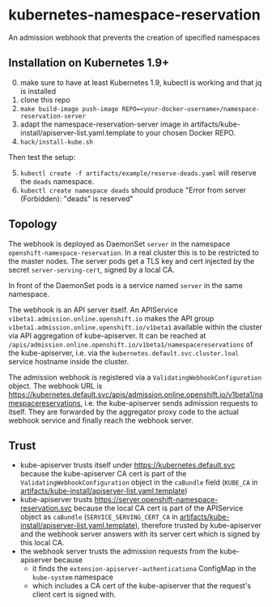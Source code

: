 # kubernetes-namespace-reservation

An admission webhook that prevents the creation of specified namespaces

## Installation on Kubernetes 1.9+

0. make sure to have at least Kubernetes 1.9, kubectl is working and that jq is installed
1. clone this repo
2. `make build-image push-image REPO=<your-docker-username>/namespace-reservation-server`
3. adapt the namespace-reservation-server image in artifacts/kube-install/apiserver-list.yaml.template to
   your chosen Docker REPO.
4. `hack/install-kube.sh`

Then test the setup:

5. `kubectl create -f artifacts/example/reserve-deads.yaml` will reserve the `deads` namespace.
6. `kubectl create namespace deads` should produce "Error from server (Forbidden): "deads" is reserved"

## Topology

The webhook is deployed as DaemonSet `server` in the namespace `openshift-namespace-reservation`. In
a real cluster this is to be restricted to the master nodes. The server pods get a TLS key and cert
injected by the secret `server-serving-cert`, signed by a local CA.

In front of the DaemonSet pods is a service named `server` in the same namespace.

The webhook is an API server itself. An APIService  `v1beta1.admission.online.openshift.io` makes
the API group `v1beta1.admission.online.openshift.io/v1beta1` available within the cluster via
API aggregation of kube-apiserver. It can be reached at `/apis/admission.online.openshift.io/v1beta1/namespacereservations`
of the kube-apiserver, i.e. via the `kubernetes.default.svc.cluster.loal` service hostname inside the
cluster.

The admission webhook is registered via a `ValidatingWebhookConfiguration` object. The webhook URL
is https://kubernetes.default.svc/apis/admission.online.openshift.io/v1beta1/namespacereservations, i.e.
the kube-apiserver sends admission requests to itself. They are forwarded by the aggregator proxy code
to the actual webhook service and finally reach the webhook server.

## Trust

- kube-apiserver trusts itself under https://kubernetes.default.svc because the kube-apiserver CA cert
  is part of the `ValidatingWebhookConfiguration` object in the `caBundle` field (`KUBE_CA` in
  [artifacts/kube-install/apiserver-list.yaml.template](artifacts/kube-install/apiserver-list.yaml.template))
- kube-apiserver trusts https://server.openshift-namespace-reservation.svc because the local CA cert
  is part of the APIService object as `caBundle` (`SERVICE_SERVING_CERT_CA` in
  [artifacts/kube-install/apiserver-list.yaml.template](artifacts/kube-install/apiserver-list.yaml.template)),
  therefore trusted by kube-apiserver and the webhook server answers with its server cert which is signed by
  this local CA.
- the webhook server trusts the admission requests from the kube-apiserver because
  - it finds the `extension-apiserver-authenticationa` ConfigMap in the `kube-system` namespace
  - which includes a CA cert of the kube-apiserver that the request's client cert is signed with.
